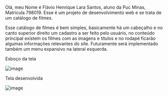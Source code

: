 Olá, meu Nome é Flávio Henrique Lara Santos, aluno da Puc Minas, Matrícula 798019. Esse é um projeto de desenvolvimento web e se trata de um catálogo de filmes.

Esse catálogo de filmes é bem simples, basicamente há um cabeçalho e no canto superior direito um cadastro a ser feito pelo usuário, no conteúdo principal existem os filmes com as imagens e títulos e no rodapé ficarão algumas informações relevantes do site. Futuramente será implementado também um menu expansivo na lateral esquerda.

Esboço da tela

![image](https://github.com/user-attachments/assets/eb0c31c6-3241-4873-829b-697231cd1d79)

Tela desenvolvida 

![image](https://github.com/user-attachments/assets/99363e58-5941-4d99-b816-c006e7a5e14b)

